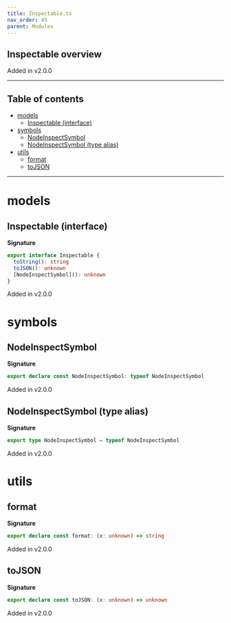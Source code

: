 ```yaml
---
title: Inspectable.ts
nav_order: 45
parent: Modules
---
```


## Inspectable overview

Added in v2.0.0

---

<h2 class="text-delta">Table of contents</h2>

- [models](#models)
  - [Inspectable (interface)](#inspectable-interface)
- [symbols](#symbols)
  - [NodeInspectSymbol](#nodeinspectsymbol)
  - [NodeInspectSymbol (type alias)](#nodeinspectsymbol-type-alias)
- [utils](#utils)
  - [format](#format)
  - [toJSON](#tojson)

---

# models

## Inspectable (interface)

**Signature**

```ts
export interface Inspectable {
  toString(): string
  toJSON(): unknown
  [NodeInspectSymbol](): unknown
}
```

Added in v2.0.0

# symbols

## NodeInspectSymbol

**Signature**

```ts
export declare const NodeInspectSymbol: typeof NodeInspectSymbol
```

Added in v2.0.0

## NodeInspectSymbol (type alias)

**Signature**

```ts
export type NodeInspectSymbol = typeof NodeInspectSymbol
```

Added in v2.0.0

# utils

## format

**Signature**

```ts
export declare const format: (x: unknown) => string
```

Added in v2.0.0

## toJSON

**Signature**

```ts
export declare const toJSON: (x: unknown) => unknown
```

Added in v2.0.0
